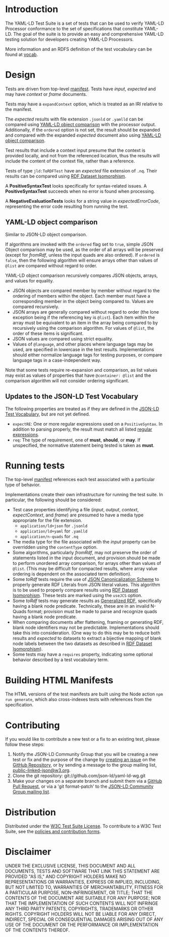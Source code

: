 # Introduction

The YAML-LD Test Suite is a set of tests that can
be used to verify YAML-LD Processor conformance to the set of specifications
that constitute YAML-LD. The goal of the suite is to provide an easy and
comprehensive YAML-LD testing solution for developers creating YAML-LD Processors.

More information and an RDFS definition of the test vocabulary can be found at [vocab](https://w3c.github.io/json-ld-api/tests/vocab).

# Design

Tests are driven from top-level [manifest](manifest.jsonld). Tests have _input_, _expected_ and may have _context_ or _frame_ documents.

Tests may have a `expandContext` option, which is treated
  as an IRI relative to the manifest.

The _expected_ results with file extension `.jsonld` or `.yamlld` can be compared using [YAML-LD object comparison](#yaml-ld-object-comparison) with the processor output. Additionally, if the `ordered` option is not set, the result should be expanded and compared with the expanded _expected_ document also using [YAML-LD object comparison](#yaml-ld-object-comparison).

Test results that include a context input presume that the context is provided locally, and not from the referenced location, thus the results will include the content of the context file, rather than a reference.

Tests of type `jld:ToRDFTest` have an _expected_ file extension of `.nq`. Their results can be compared using [RDF Dataset Isomorphism](https://www.w3.org/TR/rdf11-concepts/#dfn-dataset-isomorphism).

A **PositiveSyntaxTest** looks specifically for syntax-related issues. A **PositiveSyntaxTest** succeeds when no error is found when processing.

A **NegativeEvaluationTests** looks for a string value in _expectedErrorCode_, representing the error code resulting from running the test.

## YAML-LD object comparison

Similar to JSON-LD object comparison.

If algorithms are invoked with the `ordered` flag set to `true`, simple JSON Object comparison may be used, as the order of all arrays will be preserved (except for _fromRdf_, unless the input quads are also ordered). If `ordered` is `false`, then the following algorithm will ensure arrays other than values of `@list` are compared without regard to order.

YAML-LD object comparison recursively compares JSON objects, arrays, and values for equality.

* JSON objects are compared member by member without regard to the ordering of members within the object. Each member must have a corresponding member in the object being compared to. Values are compared recursively.
* JSON arrays are generally compared without regard to order (the lone exception being if the referencing key is `@list`). Each item within the array must be equivalent to an item in the array being compared to by recursively using the comparison algorithm. For values of `@list`, the order of these items is significant.
* JSON values are compared using strict equality.
* Values of `@language`, and other places where language tags may be used, are specified in lowercase in the test results. Implementations should either normalize language tags for testing purposes, or compare language tags in a case-independent way.

Note that some tests require re-expansion and comparison, as list values may exist as values of properties that have `@container: @list` and the comparison algorithm will not consider ordering significant.

## Updates to the JSON-LD Test Vocabulary

The following properties are treated as if they are defined in the [JSON-LD Test Vocabulary](https://w3c.github.io/json-ld-api/tests/vocab), but are not yet defined.

* `expectRE`: One or more regular expressions used on a `PositiveSyntax`. In addition to parsing properly, the result must match all listed [regular expressions](https://developer.mozilla.org/en-US/docs/Web/JavaScript/Guide/Regular_Expressions/Cheatsheet).
* `req`: The type of requirement, one of **must**, **should**, or **may**. If unspecified, the normative statement being tested is taken as **must**.

# Running tests

The top-level [manifest](manifest.jsonld) references each test associated with a particular type of behavior.

Implementations create their own infrastructure for running the test suite. In particular, the following should be considered:

* Test case properties identifying a file (_input_, _output_, _context_, _expectContext_, and _frame_) are presumed to have a media type appropriate for the file extension.
  * `application/ld+json` for `.jsonld`
  * `application/ld+yaml` for `.yamlld`
  * `application/n-quads` for `.nq`
* The media type for the file associated with the _input_ property can be overridden using the `contentType` option.
* Some algorithms, particularly _fromRdf_, may not preserve the order of statements listed in the input document, and provision should be made to perform unordered array comparison, for arrays other than values of `@list`. (This may be difficult for compacted results, where array value ordering is dependent on the associated term definition).
* Some _toRdf_ tests require the use of [JSON Canonicalization Scheme](https://tools.ietf.org/html/draft-rundgren-json-canonicalization-scheme-05) to properly generate RDF Literals from JSON literal values. This algorithm is to be used to properly compare results using [RDF Dataset Isomorphism](https://www.w3.org/TR/rdf11-concepts/#dfn-dataset-isomorphism). These tests are marked using the `useJCS` option.
* Some _toRdf_ tests may generate results as [Generalized RDF](https://www.w3.org/TR/rdf11-concepts/#section-generalized-rdf), specifically having a blank node predicate. Technically, these are in an invalid N-Quads format; provision must be made to parse and recognize quads having a blank node predicate.
* When comparing documents after flattening, framing or generating RDF, blank node identifiers may not be predictable. Implementations should take this into consideration. (One way to do this may be to reduce both results and _expected_ to datasets to extract a bijective mapping of blank node labels between the two datasets as described in [RDF Dataset Isomorphism](https://www.w3.org/TR/rdf11-concepts/#dfn-dataset-isomorphism)).
* Some tests may have a `requires` property, indicating some optional behavior described by a test vocabulary term.

# Building HTML Manifests

The HTML versions of the test manifests are built using the Node action `npm run generate`, which also cross-indexes tests with references from the specification.

# Contributing

If you would like to contribute a new test or a fix to an existing test,
please follow these steps:

1. Notify the JSON-LD Community Group that you will be creating
   a new test or fix and the purpose of the change
   by [creating an issue](https://github.com/json-ld/yaml-ld/issues) on the [GitHub Repository](https://github.com/json-ld/yaml-ld),
   or by sending a message to the group mailing list, [public-linked-json@w3.org](mailto:public-linked-json@w3.org).
2. Clone the git repository: git://github.com/json-ld/yaml-ld-wg.git
3. Make your changes on a separate branch and submit them via a [GitHub Pull Request](https://github.com/json-ld/yaml-ld/pulls), or via a 'git format-patch'
   to the [JSON-LD Community Group mailing list](mailto:public-linked-json@w3.org).

# Distribution
  Distributed under the [W3C Test Suite License](http://www.w3.org/Consortium/Legal/2008/04-testsuite-license). To contribute to a W3C Test Suite, see the [policies and contribution forms](http://www.w3.org/2004/10/27-testcases).

# Disclaimer
  UNDER THE EXCLUSIVE LICENSE, THIS DOCUMENT AND ALL DOCUMENTS, TESTS AND SOFTWARE THAT LINK THIS STATEMENT ARE PROVIDED "AS IS," AND COPYRIGHT HOLDERS MAKE NO REPRESENTATIONS OR WARRANTIES, EXPRESS OR IMPLIED, INCLUDING, BUT NOT LIMITED TO, WARRANTIES OF MERCHANTABILITY, FITNESS FOR A PARTICULAR PURPOSE, NON-INFRINGEMENT, OR TITLE; THAT THE CONTENTS OF THE DOCUMENT ARE SUITABLE FOR ANY PURPOSE; NOR THAT THE IMPLEMENTATION OF SUCH CONTENTS WILL NOT INFRINGE ANY THIRD PARTY PATENTS, COPYRIGHTS, TRADEMARKS OR OTHER RIGHTS.
  COPYRIGHT HOLDERS WILL NOT BE LIABLE FOR ANY DIRECT, INDIRECT, SPECIAL OR CONSEQUENTIAL DAMAGES ARISING OUT OF ANY USE OF THE DOCUMENT OR THE PERFORMANCE OR IMPLEMENTATION OF THE CONTENTS THEREOF.
